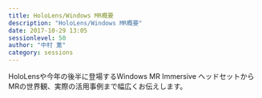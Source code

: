 ```yaml
---
title: HoloLens/Windows MR概要
description: "HoloLens/Windows MR概要"
date: 2017-10-29 13:05
sessionlevel: 50
author: "中村 薫"
category: sessions
---
```

HoloLensや今年の後半に登場するWindows MR Immersive ヘッドセットからMRの世界観、実際の活用事例まで幅広くお伝えします。
